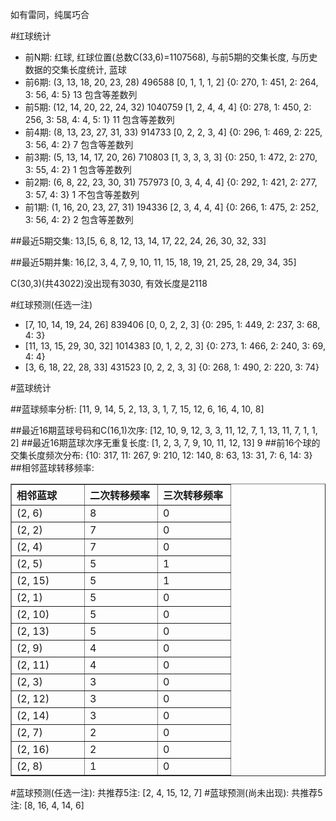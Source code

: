 <!-- 
.. title: 双色球2010073期(2010-06-27)数据分析报告
.. slug: slott-2010073-2010-06-27-report
.. date: 2010-06-28 08:00:00 UTC+08:00
.. tags: Lottery
.. link: 
.. description: 
.. type: text
-->

如有雷同，纯属巧合

<!-- TEASER_END-->

#红球统计

- 前N期: 红球, 红球位置(总数C(33,6)=1107568), 与前5期的交集长度, 与历史数据的交集长度统计, 蓝球
- 前6期: (3, 13, 18, 20, 23, 28) 496588 [0, 1, 1, 1, 2] {0: 270, 1: 451, 2: 264, 3: 56, 4: 5} 13 包含等差数列
- 前5期: (12, 14, 20, 22, 24, 32) 1040759 [1, 2, 4, 4, 4] {0: 278, 1: 450, 2: 256, 3: 58, 4: 4, 5: 1} 11 包含等差数列
- 前4期: (8, 13, 23, 27, 31, 33) 914733 [0, 2, 2, 3, 4] {0: 296, 1: 469, 2: 225, 3: 56, 4: 2} 7 包含等差数列
- 前3期: (5, 13, 14, 17, 20, 26) 710803 [1, 3, 3, 3, 3] {0: 250, 1: 472, 2: 270, 3: 55, 4: 2} 1 包含等差数列
- 前2期: (6, 8, 22, 23, 30, 31) 757973 [0, 3, 4, 4, 4] {0: 292, 1: 421, 2: 277, 3: 57, 4: 3} 1 不包含等差数列
- 前1期: (1, 16, 20, 23, 27, 31) 194336 [2, 3, 4, 4, 4] {0: 266, 1: 475, 2: 252, 3: 56, 4: 2} 2 包含等差数列

##最近5期交集:
13,[5, 6, 8, 12, 13, 14, 17, 22, 24, 26, 30, 32, 33]

##最近5期并集:
16,[2, 3, 4, 7, 9, 10, 11, 15, 18, 19, 21, 25, 28, 29, 34, 35]

C(30,3)(共43022)没出现有3030, 
有效长度是2118

#红球预测(任选一注)

- [7, 10, 14, 19, 24, 26] 839406 [0, 0, 2, 2, 3] {0: 295, 1: 449, 2: 237, 3: 68, 4: 3}
- [11, 13, 15, 29, 30, 32] 1014383 [0, 1, 2, 2, 3] {0: 273, 1: 466, 2: 240, 3: 69, 4: 4}
- [3, 6, 18, 22, 28, 33] 431523 [0, 2, 2, 3, 3] {0: 268, 1: 490, 2: 220, 3: 74}

#蓝球统计

##蓝球频率分析:
[11, 9, 14, 5, 2, 13, 3, 1, 7, 15, 12, 6, 16, 4, 10, 8]

##最近16期蓝球号码和C(16,1)次序:
[12, 10, 9, 12, 3, 3, 11, 12, 7, 1, 13, 11, 7, 1, 1, 2]
##最近16期蓝球次序无重复长度:
[1, 2, 3, 7, 9, 10, 11, 12, 13] 9
##前16个球的交集长度频次分布:
{10: 317, 11: 267, 9: 210, 12: 140, 8: 63, 13: 31, 7: 6, 14: 3}
##相邻蓝球转移频率:
<table border="1" class="table table-striped dataframe">
  <thead>
    <tr style="text-align: left;">
      <th style="min-width: 100px;">相邻蓝球</th>
      <th style="min-width: 100px;">二次转移频率</th>
      <th style="min-width: 100px;">三次转移频率</th>
    </tr>
  </thead>
  <tbody>
    <tr>
      <td>  (2, 6)</td>
      <td> 8</td>
      <td> 0</td>
    </tr>
    <tr>
      <td>  (2, 2)</td>
      <td> 7</td>
      <td> 0</td>
    </tr>
    <tr>
      <td>  (2, 4)</td>
      <td> 7</td>
      <td> 0</td>
    </tr>
    <tr>
      <td>  (2, 5)</td>
      <td> 5</td>
      <td> 1</td>
    </tr>
    <tr>
      <td> (2, 15)</td>
      <td> 5</td>
      <td> 1</td>
    </tr>
    <tr>
      <td>  (2, 1)</td>
      <td> 5</td>
      <td> 0</td>
    </tr>
    <tr>
      <td> (2, 10)</td>
      <td> 5</td>
      <td> 0</td>
    </tr>
    <tr>
      <td> (2, 13)</td>
      <td> 5</td>
      <td> 0</td>
    </tr>
    <tr>
      <td>  (2, 9)</td>
      <td> 4</td>
      <td> 0</td>
    </tr>
    <tr>
      <td> (2, 11)</td>
      <td> 4</td>
      <td> 0</td>
    </tr>
    <tr>
      <td>  (2, 3)</td>
      <td> 3</td>
      <td> 0</td>
    </tr>
    <tr>
      <td> (2, 12)</td>
      <td> 3</td>
      <td> 0</td>
    </tr>
    <tr>
      <td> (2, 14)</td>
      <td> 3</td>
      <td> 0</td>
    </tr>
    <tr>
      <td>  (2, 7)</td>
      <td> 2</td>
      <td> 0</td>
    </tr>
    <tr>
      <td> (2, 16)</td>
      <td> 2</td>
      <td> 0</td>
    </tr>
    <tr>
      <td>  (2, 8)</td>
      <td> 1</td>
      <td> 0</td>
    </tr>
  </tbody>
</table>
#蓝球预测(任选一注):
共推荐5注: [2, 4, 15, 12, 7]
#蓝球预测(尚未出现):
共推荐5注: [8, 16, 4, 14, 6]

